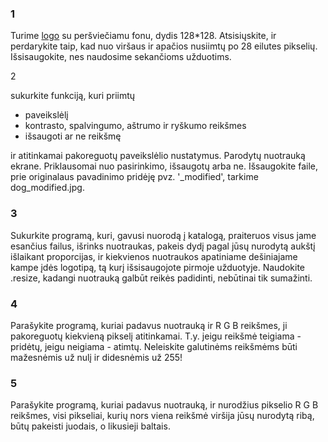### 1
Turime [logo](logo.png) su peršviečiamu fonu, dydis 128*128. Atsisiųskite, ir perdarykite taip, kad nuo viršaus ir apačios nusiimtų po 28 eilutes pikselių. Išsisaugokite, nes naudosime sekančioms užduotims.

2

sukurkite funkciją, kuri priimtų 
* paveikslėlį 
* kontrasto, spalvingumo, aštrumo ir ryškumo reikšmes
* išsaugoti ar ne reikšmę

ir atitinkamai pakoreguotų paveikslėlio nustatymus. Parodytų nuotrauką ekrane. Priklausomai nuo pasirinkimo, išsaugotų arba ne. Išsaugokite faile, prie originalaus pavadinimo pridėję pvz. '_modified', tarkime dog_modified.jpg.

### 3

Sukurkite programą, kuri, gavusi nuorodą į katalogą, 
praiteruos visus jame esančius failus, išrinks nuotraukas, pakeis dydį pagal jūsų nurodytą aukštį 
išlaikant proporcijas, ir kiekvienos nuotraukos apatiniame dešiniajame kampe 
įdės logotipą, tą kurį išsisaugojote pirmoje užduotyje. Naudokite .resize, kadangi nuotrauką galbūt reikės padidinti, 
nebūtinai tik sumažinti.

### 4

Parašykite programą, kuriai padavus nuotrauką ir R G B reikšmes, ji 
pakoreguotų kiekvieną pikselį atitinkamai. 
T.y. jeigu reikšmė teigiama - pridėtų, jeigu neigiama - atimtų. Neleiskite galutinėms 
reikšmėms būti mažesnėmis už nulį ir didesnėmis už 255!

### 5

Parašykite programą, kuriai padavus nuotrauką, ir nurodžius pikselio 
R G B reikšmes, visi pikseliai, kurių nors viena reikšmė viršija jūsų nurodytą ribą, būtų pakeisti juodais, o likusieji baltais.